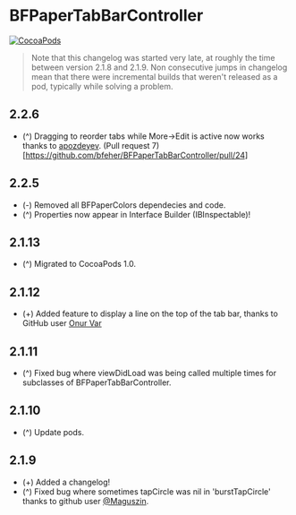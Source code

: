 BFPaperTabBarController
====================
[![CocoaPods](https://img.shields.io/cocoapods/v/BFPaperTabBarController.svg?style=flat)](https://github.com/bfeher/BFPaperTabBarController)

> Note that this changelog was started very late, at roughly the time between version 2.1.8 and 2.1.9. Non consecutive jumps in changelog mean that there were incremental builds that weren't released as a pod, typically while solving a problem.


2.2.6
---------
* (^) Dragging to reorder tabs while More->Edit is active now works thanks to [apozdeyev](https://github.com/apozdeyev). (Pull request 7)[https://github.com/bfeher/BFPaperTabBarController/pull/24]


2.2.5
---------
* (-) Removed all BFPaperColors dependecies and code.
* (^) Properties now appear in Interface Builder (IBInspectable)! 

2.1.13
---------
* (^) Migrated to CocoaPods 1.0.

2.1.12
---------
* (+) Added feature to display a line on the top of the tab bar, thanks to GitHub user [Onur Var](https://github.com/onurvarrrr)

2.1.11
---------
* (^) Fixed bug where viewDidLoad was being called multiple times for subclasses of BFPaperTabBarController.

2.1.10
---------
* (^) Update pods.

2.1.9
---------
* (+) Added a changelog!  
* (^) Fixed bug where sometimes tapCircle was nil in 'burstTapCircle' thanks to github user [@Maguszin](https://github.com/Maguszin).
